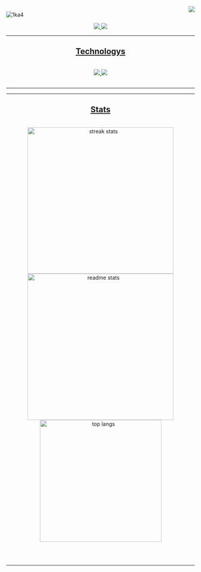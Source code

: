 <img align="right" src="https://visitor-badge.laobi.icu/badge?page_id=GuylhermeI" />
 </div>

![1ka4](https://github.com/user-attachments/assets/416273c6-a0d3-4b65-85d3-1f496fff1407)
 
<div align="center"> 
  <a href="mailto:guylherme.silva00001@gmail.com">
    <img src="https://img.shields.io/badge/Gmail-333333?style=for-the-badge&logo=gmail&logoColor=red" />
  </a>
  <a href="https://linkedin.com/in/guylherme-aldo-sousa-da-silva-6629052a9/" target="_blank">
    <img src="https://img.shields.io/badge/LinkedIn-0077B5?style=for-the-badge&logo=linkedin&logoColor=white" target="_blank" />

 </div>

 <hr/>
 
<h2 align="center">Technologys</h2>
<br/>
<div align="center">
    <img src="https://skillicons.dev/icons?i=visualstudio,c,cpp,python,debian,kali,linux" />
    <img src="https://skillicons.dev/icons?i=mysql" /><br>
</div>

<br/>
<hr/>

<hr/>

<h2 align="center"> Stats </h2>
<br>
<div align=center>
  <img width=390 src="https://github-readme-streak-stats-salesp07.vercel.app/?user=GuylhermeI&count_private=true&theme=react&border_radius=10" alt="streak stats"/>
  <img width=390 src="https://github-readme-stats-salesp07.vercel.app/api?username=GuylhermeI&count_private=true&show_icons=true&theme=react&rank_icon=github&border_radius=10" alt="readme stats" />
  <br/>
  <img width=325 align="center" src="https://github-readme-stats-salesp07.vercel.app/api/top-langs/?username=GuylhermeI&hide=HTML&langs_count=8&layout=compact&theme=react&border_radius=10&size_weight=0.5&count_weight=0.5&exclude_repo=github-readme-stats" alt="top langs" />
</div>

<br/><br/>

<hr/>
